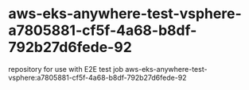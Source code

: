 # aws-eks-anywhere-test-vsphere-a7805881-cf5f-4a68-b8df-792b27d6fede-92
repository for use with E2E test job aws-eks-anywhere-test-vsphere:a7805881-cf5f-4a68-b8df-792b27d6fede-92
